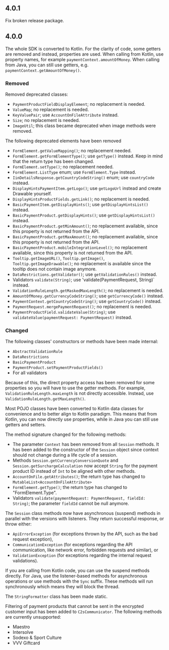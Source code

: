 ## 4.0.1

Fix broken release package.

## 4.0.0

The whole SDK is converted to Kotlin. For the clarity of code, some getters are removed and
instead, properties are used.
When calling from Kotlin, use property names, for example `paymentContext.amountOfMoney`.
When calling from Java, you can still use getters, e.g. `paymentContext.getAmountOfMoney()`.

### Removed

Removed deprecated classes:

* `PaymentProductFieldDisplayElement`; no replacement is needed.
* `ValueMap`; no replacement is needed.
* `KeyValuePair`; use `AccountOnFileAttribute` instead.
* `Size`; no replacement is needed.
* `ImageUtil`; this class became deprecated when image methods were removed.

The following deprecated elements have been removed

* `FormElement.getValueMapping()`; no replacement needed.
* `FormElement.getFormElementType()`; use `getType()` instead. Keep in mind that the return
  type has been changed.
* `FormElement.setType()`; no replacement needed.
* `FormElement.ListType` enum; use `FormElement.Type` instead.
* `IinDetailsResponse.getCountryCodeString()` enum; use `countryCode` instead.
* `DisplayHintsPaymentItem.getLogo()`; use `getLogoUrl` instead and create Drawable yourself.
* `DisplayHintsProductFields.getLink()`; no replacement is needed.
* `BasicPaymentItem.getDisplayHints()`; use `getDisplayHintsList()` instead.
* `BasicPaymentProduct.getDisplayHints()`; use `getDisplayHintsList()` instead.
* `BasicPaymentProduct.getMinAmount()`; no replacement available, since this property is not
  returned from the API.
* `BasicPaymentProduct.getMaxAmount()`; no replacement available, since this property is not
  returned from the API.
* `BasicPaymentProduct.mobileIntegrationLevel()`; no replacement available, since this property
  is not returned from the API.
* `Tooltip.getImageURL()`, `Tooltip.getImage()`, `Tooltip.getImageDrawable()`; no replacement is
  available since the tooltip does not contain image anymore.
* `DataRestrictions.getValidator()`; use `getValidationRules()` instead.
* Validators `validate(String)`; use 'validate(PaymentRequest, String)` instead.
* `ValidationRuleLength.getMaskedMaxLength()`; no replacement is needed.
* `AmountOfMoney.getCurrencyCodeString()`; use `getCurrencyCode()` instead.
* `PaymentContext.getCountryCodeString()`; use `getCountryCode()` instead.
* `PaymentRequest.mergePaymentRequest()`; no replacement is needed.
* `PaymentProductField.validateValue(String)`; use `validateValue(paymentRequest: PaymentRequest)`
  instead.

### Changed

The following classes' constructors or methods have been made internal:

* `AbstractValidationRule`
* `DataRestrictions`
* `BasicPaymentProduct`
* `PaymentProduct.setPaymentProductFields()`
* For all validators

Because of this, the direct property access has been removed for some properties so you will have to use the getter
methods. For example, `ValidationRuleLength.maxLength` is not directly accessible. Instead, use
`ValidationRuleLength.getMaxLength()`.

Most POJO classes have been converted to Kotlin data classes for convenience and to better align
to Kotlin paradigm. This means that from Kotlin, you can now directly use properties, while in Java
you can still use getters and setters.

The method signature changed for the following methods:

* The parameter `Context` has been removed from all `Session` methods. It has been added to the constructor of
  the `Session` object since context should not change during a life cycle of a session.
* Methods `Session.getCurrencyConversionQuote` and `Session.getSurchargeCalculation` now accept `String` for the
  payment product ID instead of `Int` to be aligned with other methods.
* `AccountOnFile.getAttributes()`; the return type has changed to `MutableList<AccountOnFileAttribute>`
* `FormElement.getType()`; the return type has changed to "FormElement.Type".
* Validators `validate(paymentRequest: PaymentRequest, fieldId: String)`; the parameter `fieldId` cannot
  be null anymore.

The `Session` class methods now have asynchronous (suspend) methods in parallel with the versions with
listeners. They return successful response, or throw either:

* `ApiErrorException` (for exceptions thrown by the API, such as the bad request exception),
* `CommunicationException` (for exceptions regarding the API communication, like network error,
  forbidden requests and similar), or
* `ValidationException` (for exceptions regarding the internal request validations).

If you are calling from Kotlin code, you can use the suspend methods directly. For Java, use the
listener-based methods for asynchronous operations or use methods with the `Sync` suffix. These methods
will run synchronously which means they will block the thread.

The `StringFormatter` class has been made static.

Filtering of payment products that cannot be sent in the encrypted customer input has been added to
`C2sCommunicator`. The following methods are currently unsupported:

* Maestro
* Intersolve
* Sodexo & Sport Culture
* VVV Giftcard
